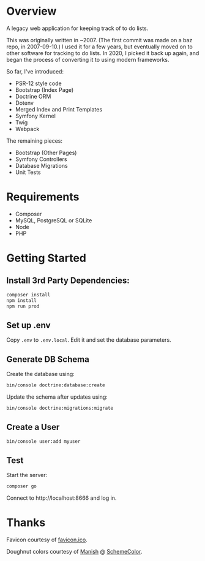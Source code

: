 # Overview

A legacy web application for keeping track of to do lists.

This was originally written in ~2007.  (The first commit was made on a baz
repo, in 2007-09-10.)  I used it for a few years, but eventually moved on to
other software for tracking to do lists.  In 2020, I picked it back up again,
and began the process of converting it to using modern frameworks.

So far, I've introduced:
- PSR-12 style code
- Bootstrap (Index Page)
- Doctrine ORM
- Dotenv
- Merged Index and Print Templates
- Symfony Kernel
- Twig
- Webpack

The remaining pieces:
- Bootstrap (Other Pages)
- Symfony Controllers
- Database Migrations
- Unit Tests

# Requirements

* Composer
* MySQL, PostgreSQL or SQLite
* Node
* PHP

# Getting Started

## Install 3rd Party Dependencies:

```bash
composer install
npm install
npm run prod
```

## Set up .env

Copy `.env` to `.env.local`.  Edit it and set the database parameters.

## Generate DB Schema

Create the database using:

```bash
bin/console doctrine:database:create
```

Update the schema after updates using:

```bash
bin/console doctrine:migrations:migrate
```

## Create a User

```bash
bin/console user:add myuser
```

## Test

Start the server:
```bash
composer go
```

Connect to http://localhost:8666 and log in.

# Thanks

Favicon courtesy of [favicon.ico].

Doughnut colors courtesy of [Manish] @ [SchemeColor].

[favicon.ico]: https://favicon.io/emoji-favicons/cherry-blossom
[Manish]: https://www.schemecolor.com/author/manish
[SchemeColor]: https://www.schemecolor.com/retro-orange-and-blue.php
